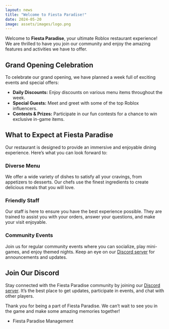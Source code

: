 ```yaml
---
layout: news
title: "Welcome to Fiesta Paradise!"
date: 2024-05-20
image: assets/images/logo.png
---
```


Welcome to **Fiesta Paradise**, your ultimate Roblox restaurant experience! We are thrilled to have you join our community and enjoy the amazing features and activities we have to offer.

## Grand Opening Celebration

To celebrate our grand opening, we have planned a week full of exciting events and special offers:

- **Daily Discounts:** Enjoy discounts on various menu items throughout the week.
- **Special Guests:** Meet and greet with some of the top Roblox influencers.
- **Contests & Prizes:** Participate in our fun contests for a chance to win exclusive in-game items.

## What to Expect at Fiesta Paradise

Our restaurant is designed to provide an immersive and enjoyable dining experience. Here’s what you can look forward to:

### Diverse Menu

We offer a wide variety of dishes to satisfy all your cravings, from appetizers to desserts. Our chefs use the finest ingredients to create delicious meals that you will love.

### Friendly Staff

Our staff is here to ensure you have the best experience possible. They are trained to assist you with your orders, answer your questions, and make your visit enjoyable.

### Community Events

Join us for regular community events where you can socialize, play mini-games, and enjoy themed nights. Keep an eye on our [Discord server](https://discord.gg/yourdiscordlink) for announcements and updates.

## Join Our Discord

Stay connected with the Fiesta Paradise community by joining our [Discord server](https://discord.gg/yourdiscordlink). It’s the best place to get updates, participate in events, and chat with other players.

Thank you for being a part of Fiesta Paradise. We can’t wait to see you in the game and make some amazing memories together!

- Fiesta Paradise Management
